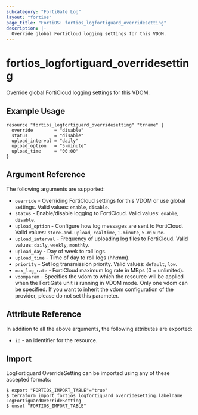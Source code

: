 ```yaml
---
subcategory: "FortiGate Log"
layout: "fortios"
page_title: "FortiOS: fortios_logfortiguard_overridesetting"
description: |-
  Override global FortiCloud logging settings for this VDOM.
---
```


# fortios_logfortiguard_overridesetting
Override global FortiCloud logging settings for this VDOM.

## Example Usage

```hcl
resource "fortios_logfortiguard_overridesetting" "trname" {
  override        = "disable"
  status          = "disable"
  upload_interval = "daily"
  upload_option   = "5-minute"
  upload_time     = "00:00"
}
```

## Argument Reference

The following arguments are supported:

* `override` - Overriding FortiCloud settings for this VDOM or use global settings. Valid values: `enable`, `disable`.
* `status` - Enable/disable logging to FortiCloud. Valid values: `enable`, `disable`.
* `upload_option` - Configure how log messages are sent to FortiCloud. Valid values: `store-and-upload`, `realtime`, `1-minute`, `5-minute`.
* `upload_interval` - Frequency of uploading log files to FortiCloud. Valid values: `daily`, `weekly`, `monthly`.
* `upload_day` - Day of week to roll logs.
* `upload_time` - Time of day to roll logs (hh:mm).
* `priority` - Set log transmission priority. Valid values: `default`, `low`.
* `max_log_rate` - FortiCloud maximum log rate in MBps (0 = unlimited).
* `vdomparam` - Specifies the vdom to which the resource will be applied when the FortiGate unit is running in VDOM mode. Only one vdom can be specified. If you want to inherit the vdom configuration of the provider, please do not set this parameter.


## Attribute Reference

In addition to all the above arguments, the following attributes are exported:
* `id` - an identifier for the resource.

## Import

LogFortiguard OverrideSetting can be imported using any of these accepted formats:
```
$ export "FORTIOS_IMPORT_TABLE"="true"
$ terraform import fortios_logfortiguard_overridesetting.labelname LogFortiguardOverrideSetting
$ unset "FORTIOS_IMPORT_TABLE"
```
